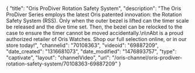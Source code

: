 {
    "title": "Oris ProDiver Rotation Safety System",
    "description": "The Oris ProDiver Series employs the latest Oris patented innovation: the Rotation Safety System (RSS). Only when the outer bezel is lifted can the timer scale be released and the dive time set. Then, the bezel can be relocked to the case to ensure the timer cannot be moved accidentally.\n\nAbt is a proud authorized retailer of Oris Watches. Shop our full selection online, or in our store today!",
    "channelid": "70108363",
    "videoid": "69887209",
    "date_created": "1316681073",
    "date_modified": "1476893757",
    "type": "captivate",
    "layout": "channelVideo",
    "url": "\/oris-channel\/oris-prodiver-rotation-safety-system\/70108363-69887209"
}